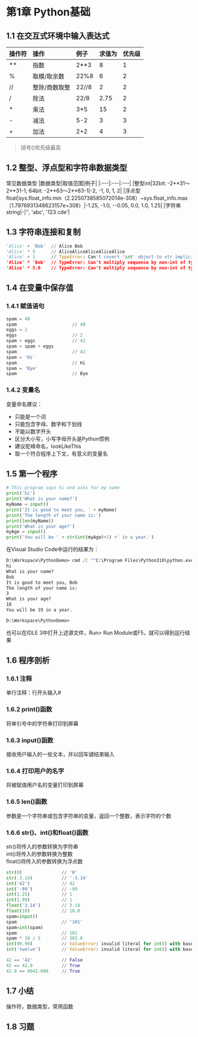 # 第1章 Python基础

## 1.1 在交互式环境中输入表达式

|操作符|操作|例子|求值为|优先级|
|:---|:---|:---|:---|:---|
|**|指数|2**3|8|1|
|%|取模/取余数|22%8|6|2|
|//|整除/商数取整|22//8|2|2|
|/|除法|22/8|2.75|2|
|*|乘法|3*5|15|2|
|-|减法|5-2|3|3|
|+|加法|2+2|4|3|

> 括号()优先级最高  

## 1.2 整型、浮点型和字符串数据类型

常见数据类型
|数据类型|取值范围|例子|
|:---|:---|:---|
|整型int|32bit: -2\**31～2\**31-1; 64bit: -2\**63～2\**63-1|-2, -1, 0, 1, 2|
|浮点型float|sys.float_info.min（2.2250738585072014e-308）~sys.float_info.max（1.7976931348623157e+308）|-1.25, -1.0, --0.05, 0.0, 1.0, 1.25|
|字符串string|-|'', 'abc', '123 cde'|

## 1.3 字符串连接和复制

```python
'Alice' + 'Bob'  // Alice Bob  
'Alice' * 5      // AliceAliceAliceAliceAlice  
'Alice' + 1      // TypeError: Can't covert 'int' object to str implicity  
'Alice' * 'Bob'  // TypeError: Can't multiply sequence by non-int of type 'str'  
'Alice' * 5.0    // TypeError: Can't multiply sequence by non-int of type 'float'  
```

## 1.4 在变量中保存值

### 1.4.1 赋值语句

```python
spam = 40  
spam                     // 40  
eggs = 2  
eggs                     // 2  
spam + eggs              // 42  
spam = spam + eggs  
spam                     // 42  
spam = 'Hi'  
spam                     // Hi  
spam = 'Bye'  
spam                     // Bye  
```

### 1.4.2 变量名

变量命名建议：

- 只能是一个词  
- 只能包含字母、数字和下划线  
- 不能以数字开头  
- 区分大小写，小写字母开头是Python惯例  
- 建议驼峰命名，lookLikeThis  
- 取一个符合程序上下文，有意义的变量名  

## 1.5 第一个程序

```python
# This program says hi and asks for my name
print('hi')
print('What is your name?')
myName = input()
print('It is good to meet you, ' + myName)
print('The length of your name is:')
print(len(myName))
print('What is your age?')
myAge = input()
print('You will be ' + str(int(myAge)+1) +' in a year.')
```

在Visual Studio Code中运行的结果为：

```cmd
D:\Workspace\PythonDemo> cmd /C ""C:\Program Files\Python310\python.exe" c:\Users\mypc\.vscode\extensions\ms-python.python-2021.10.1336267007\pythonFiles\lib\python\debugpy\launcher 52588 -- d:\Workspace\PythonDemo\Part_1\ch01_basic\hello.py "
hi
What is your name?
Bob
It is good to meet you, Bob
The length of your name is:
3
What is your age?
18
You will be 19 in a year.

D:\Workspace\PythonDemo>
```

也可以在IDLE 3中打开上述源文件，Run> Run Module或F5，就可以得到运行结果  

## 1.6 程序剖析

### 1.6.1 注释

单行注释：行开头输入#  

### 1.6.2 print()函数

将单引号中的字符串打印到屏幕  

### 1.6.3 input()函数

接收用户输入的一些文本，并以回车键结束输入  

### 1.6.4 打印用户的名字

将被赋值用户名的变量打印到屏幕  

### 1.6.5 len()函数

参数是一个字符串或包含字符串的变量，返回一个整数，表示字符的个数  

### 1.6.6 str()、int()和float()函数

str()将传入的参数转换为字符串  
int()将传入的参数转换为整数  
float()将传入的参数转换为浮点数  

```python
str(0)               // '0'  
str(-3.14)           // '-3.14'  
int('42')            // 42  
int('-99')           // -99  
int(1.25)            // 1  
int(1.99)            // 1  
float('3.14')        // 3.14  
float(10)            // 10.0  
spam=input()  
spam                 // '101'  
spam=int(spam)  
spam                 // 101  
spam * 10 / 5        // 202.0  
int(99.99)           // ValueError: invalid literal for int() with base 10: '99.99'  
int('twelve')        // ValueError: invalid literal for int() with base 10: 'twelve'  

42 == '42'           // False  
42 == 42.0           // True  
42.0 == 0042.000     // True  
```

## 1.7 小结

操作符，数据类型，常用函数  

## 1.8 习题
